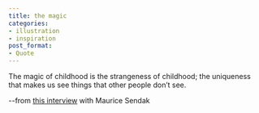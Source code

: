 ```yaml
---
title: the magic
categories:
- illustration
- inspiration
post_format:
- Quote
---
```


The magic of childhood is the strangeness of childhood; the uniqueness that makes us see things that other people don’t see.  

--from [this interview](http://channel.tate.org.uk/media/1341418475001) with Maurice Sendak
